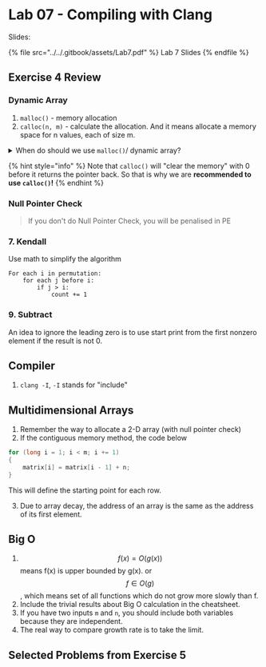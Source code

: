 # Lab 07 - Compiling with Clang

Slides:

{% file src="../../.gitbook/assets/Lab7.pdf" %}
Lab 7 Slides
{% endfile %}

## Exercise 4 Review

### Dynamic Array

1. `malloc()` - memory allocation
2. `calloc(n, m)` - calculate the allocation. And it means allocate a memory space for n values, each of size m.

<details>

<summary>When do should we use <code>malloc()</code>/ dynamic array?</summary>

When we don't know the size of the array at the time we run the program. If we know the size of array, use a static one like `long a[10]` is enough.

</details>

{% hint style="info" %}
Note that `calloc()` will "clear the memory" with 0 before it returns the pointer back. So that is why we are **recommended to use `calloc()`!**
{% endhint %}

### Null Pointer Check

> If you don't do Null Pointer Check, you will be penalised in PE

### 7. Kendall

Use math to simplify the algorithm

```
For each i in permutation:
    for each j before i:
        if j > i:
            count += 1
```

### 9. Subtract

An idea to ignore the leading zero is to use start print from the first nonzero element if the result is not 0.

## Compiler

1. `clang -I`, `-I` stands for "include"

## Multidimensional Arrays

1. Remember the way to allocate a 2-D array (with null pointer check)
2. If the contiguous memory method, the code below

```c
for (long i = 1; i < m; i += 1)
{
    matrix[i] = matrix[i - 1] + n;
}
```

This will define the starting point for each row.

3. Due to array decay, the address of an array is the same as the address of its first element.

## Big O

1. $$f(x) = O(g(x))$$ means f(x) is upper bounded by g(x). or $$f \in O(g)$$, which means set of all functions which do not grow more slowly than f.
2. Include the trivial results about Big O calculation in the cheatsheet.
3. If you have two inputs `m` and `n`, you should include both variables because they are independent.
4. The real way to compare growth rate is to take the limit.&#x20;

## Selected Problems from Exercise 5

